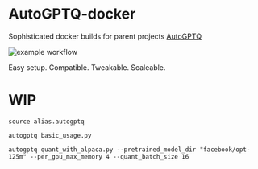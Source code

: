# AutoGPTQ-docker

Sophisticated docker builds for parent projects [AutoGPTQ](https://github.com/PanQiWei/AutoGPTQ)

![example workflow](https://github.com/localagi/autogptq-docker/actions/workflows/publish-docker.yml/badge.svg?branch=main)

Easy setup. Compatible. Tweakable. Scaleable.

# WIP

`source alias.autogptq`

`autogptq basic_usage.py`

`autogptq quant_with_alpaca.py --pretrained_model_dir "facebook/opt-125m" --per_gpu_max_memory 4 --quant_batch_size 16`
